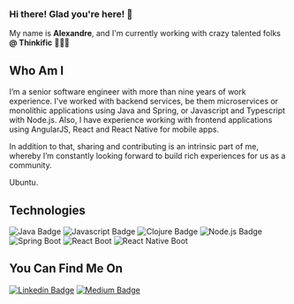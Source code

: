 ### Hi there! Glad you're here! 👋

My name is **Alexandre**, and I'm currently working with crazy talented folks **@ Thinkific** 👨🏻‍💻

## Who Am I
I’m a senior software engineer with more than nine years of work experience. I've worked with backend services, be them microservices or monolithic applications using Java and Spring, or Javascript and Typescript with Node.js. Also, I have experience working with frontend applications using AngularJS, React and React Native for mobile apps.

In addition to that, sharing and contributing is an intrinsic part of me, whereby I’m constantly looking forward to build rich experiences for us as a community.

Ubuntu.

## Technologies
![Java Badge](https://img.shields.io/badge/Java-%23007396.svg?&style=flat&logo=java&logoColor=white)
![Javascript Badge](https://img.shields.io/badge/Javascript-%23F7DF1E.svg?&style=flat&logo=javascript&logoColor=black)
![Clojure Badge](https://img.shields.io/badge/Clojure-%235881D8.svg?&style=flat&logo=clojure&logoColor=white)
![Node.js Badge](https://img.shields.io/badge/Node.js-%23339933.svg?&style=flat&logo=node.js&logoColor=white)
![Spring Boot](https://img.shields.io/badge/Spring_Boot-%236DB33F.svg?&style=flat&logo=spring&logoColor=white)
![React Boot](https://img.shields.io/badge/React-%2361DAFB.svg?&style=flat&logo=react&logoColor=black)
![React Native Boot](https://img.shields.io/badge/React_Native-%2361DAFB.svg?&style=flat&logo=react&logoColor=black)


## You Can Find Me On
[![Linkedin Badge](https://img.shields.io/badge/-LinkedIn-blue?style=flat&logo=Linkedin&logoColor=white)](https://www.linkedin.com/in/alesevero/)
[![Medium Badge](https://img.shields.io/badge/medium-%2312100E.svg?&style=flat&logo=medium&logoColor=white)](https://medium.com/@aleseverojr)


<!--
**alesevero/alesevero** is a ✨ _special_ ✨ repository because its `README.md` (this file) appears on your GitHub profile.

Here are some ideas to get you started:

- 🔭 I’m currently working on ...
- 🌱 I’m currently learning ...
- 👯 I’m looking to collaborate on ...
- 🤔 I’m looking for help with ...
- 💬 Ask me about ...
- 📫 How to reach me: ...
- 😄 Pronouns: ...
- ⚡ Fun fact: ...
-->
